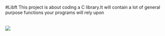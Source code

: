 #Libft
This project is about coding a C library.It will contain a lot of general purpose functions your programs will rely upon<br
	/><br /><br /><img src = "img/libft_grade.png">
